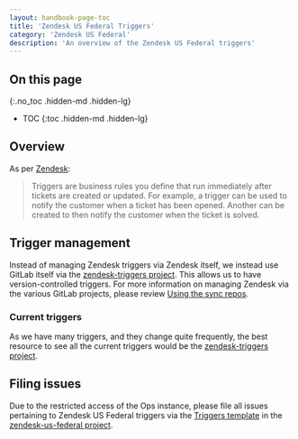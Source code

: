 ```yaml
---
layout: handbook-page-toc
title: 'Zendesk US Federal Triggers'
category: 'Zendesk US Federal'
description: 'An overview of the Zendesk US Federal triggers'
---
```


## On this page
{:.no_toc .hidden-md .hidden-lg}

- TOC
{:toc .hidden-md .hidden-lg}

## Overview

As per
[Zendesk](https://support.zendesk.com/hc/en-us/articles/203662246-About-triggers-and-how-they-work):

> Triggers are business rules you define that run immediately after tickets are
> created or updated. For example, a trigger can be used to notify the customer
> when a ticket has been opened. Another can be created to then notify the
> customer when the ticket is solved.

## Trigger management


Instead of managing Zendesk triggers via Zendesk itself, we instead use GitLab
itself via the
[zendesk-triggers project](https://gitlab.com/gitlab-com/support/support-ops/zendesk-us-federal/triggers).
This allows us to have version-controlled triggers. For more information on
managing Zendesk via the various GitLab projects, please review
[Using the sync repos](sync_repos.html).

### Current triggers

As we have many triggers, and they change quite frequently, the best resource to
see all the current triggers would be the
[zendesk-triggers project](https://gitlab.com/gitlab-com/support/support-ops/zendesk-us-federal/triggers).

## Filing issues

Due to the restricted access of the Ops instance, please file all issues
pertaining to Zendesk US Federal triggers via the
[Triggers template](https://gitlab.com/gitlab-com/support/support-ops/zendesk-us-federal/-/issues/new?issuable_template=Triggers)
in the
[zendesk-us-federal project](https://gitlab.com/gitlab-com/support/support-ops/zendesk-us-federal).
